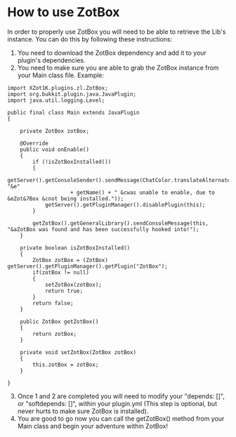 # How to use ZotBox

In order to properly use ZotBox you will need to be able to retrieve the Lib's instance. You can do this by following these instructions:

1. You need to download the ZotBox dependency and add it to your plugin's dependencies.  
2. You need to make sure you are able to grab the ZotBox instance from your Main class file. Example:  

```
import XZot1K.plugins.zl.ZotBox;
import org.bukkit.plugin.java.JavaPlugin;
import java.util.logging.Level;

public final class Main extends JavaPlugin
{

    private ZotBox zotBox;

    @Override
    public void onEnable()
    {
        if (!isZotBoxInstalled())
        {
            getServer().getConsoleSender().sendMessage(ChatColor.translateAlternateColorCodes('&', "&e"
                    + getName() + " &cwas unable to enable, due to &eZot&7Box &cnot being installed."));
            getServer().getPluginManager().disablePlugin(this);
        }

        getZotBox().getGeneralLibrary().sendConsoleMessage(this, "&aZotBox was found and has been successfully hooked into!");
    }

    private boolean isZotBoxInstalled()
    {
        ZotBox zotBox = (ZotBox) getServer().getPluginManager().getPlugin("ZotBox");
        if(zotBox != null)
        {
            setZotBox(zotBox);
            return true;
        }
        return false;
    }

    public ZotBox getZotBox()
    {
        return zotBox;
    }

    private void setZotBox(ZotBox zotBox)
    {
        this.zotBox = zotBox;
    }

}
```

3. Once 1 and 2 are completed you will need to modify your "depends: []", or "softdepends: []", within your plugin.yml (This step is optional, but never hurts to make sure ZotBox is installed).  
4. You are good to go now you can call the getZotBox() method from your Main class and begin your adventure within ZotBox!
